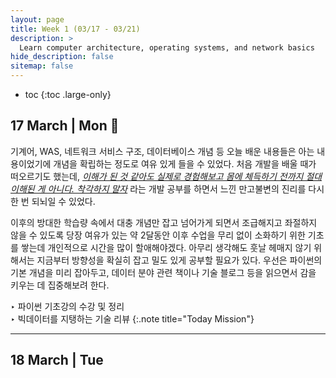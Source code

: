 ```yaml
---
layout: page
title: Week 1 (03/17 - 03/21)
description: >
  Learn computer architecture, operating systems, and network basics
hide_description: false
sitemap: false
---
```


* toc
{:toc .large-only}

## 17 March | Mon 🙂

기계어, WAS, 네트워크 서비스 구조, 데이터베이스 개념 등 오늘 배운 내용들은 아는 내용이었기에 개념을 확립하는 정도로 여유 있게 들을 수 있었다. 처음 개발을 배울 때가 떠오르기도 했는데, *<u>이해가 된 것 같아도 실제로 경험해보고 몸에 체득하기 전까지 절대 이해된 게 아니다. 착각하지 말자</u>* 라는 개발 공부를 하면서 느낀 만고불변의 진리를 다시 한 번 되뇌일 수 있었다. 

이후의 방대한 학습량 속에서 대충 개념만 잡고 넘어가게 되면서 조급해지고 좌절하지 않을 수 있도록 당장 여유가 있는 약 2달동안 이후 수업을 무리 없이 소화하기 위한 기초를 쌓는데 개인적으로 시간을 많이 할애해야겠다. 아무리 생각해도 훗날 헤매지 않기 위해서는 지금부터 방향성을 확실히 잡고 밀도 있게 공부할 필요가 있다. 우선은 파이썬의 기본 개념을 미리 잡아두고, 데이터 분야 관련 책이나 기술 블로그 등을 읽으면서 감을 키우는 데 집중해보려 한다.

‣ 파이썬 기초강의 수강 및 정리 <br>‣ 빅데이터를 지탱하는 기술 리뷰
{:.note title="Today Mission"}

---
## 18 March | Tue 